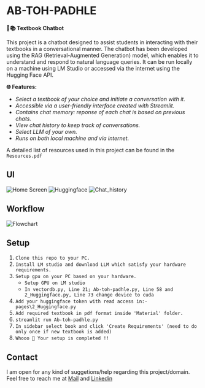 # AB-TOH-PADHLE
**🤖📚 Textbook Chatbot**

This project is a chatbot designed to assist students in interacting with their textbooks in a conversational manner. The chatbot has been developed using the RAG (Retrieval-Augmented Generation) model, which enables it to understand and respond to natural language queries. It can be run locally on a machine using LM Studio or accessed via the internet using the Hugging Face API.

**🌐 Features:**

* *Select a textbook of your choice and initiate a conversation with it.*
* *Accessible via a user-friendly interface created with Streamlit.*
* *Contains chat memory: reponse of each chat is based on previous chats.*
* *View chat history to keep track of conversations.*
* *Select LLM of your own.*
* *Runs on both local machine and via internet.*

A detailed list of resources used in this project can be found in the `Resources.pdf` 

## UI
![Home Screen](https://github.com/breakthe-rule/AB_TOH_PADHLE/assets/114070578/35a3071e-568a-4529-873e-e13f9141997b)
![Huggingface](https://github.com/breakthe-rule/AB_TOH_PADHLE/assets/114070578/f13f2583-8890-4d59-8723-3046d86f1a01)
![Chat_history](https://github.com/breakthe-rule/AB_TOH_PADHLE/assets/114070578/1b478f2a-b2b7-4ce5-9d94-aae6b36537db)

## Workflow
![Flowchart](https://github.com/breakthe-rule/AB_TOH_PADHLE/assets/114070578/bdf8d899-0e98-46a3-9f06-98cf02a3cb05)

## Setup

1. `Clone this repo to your PC.`
2. `Install LM studio and download LLM which satisfy your hardware requirements.`
3. `Setup gpu on your PC based on your hardware.`
    * `Setup GPU on LM studio`
    * `In vectordb.py, Line 21; Ab-toh-padhle.py, Line 58 and 2_Huggingface.py, Line 73 change device to cuda`
3. `Add your huggingface token with read access in:- pages\2_Huggingface.py`
4. `Add required textbook in pdf format inside 'Material' folder.`
5. `streamlit run Ab-toh-padhle.py`
6. `In sidebar select book and click 'Create Requirements' (need to do only once if new textbook is added)`
7. `Whooo 🎉 Your setup is completed !!`


## Contact
I am open for any kind of suggetions/help regarding this project/domain. Feel free to reach me at [Mail](tanayfalor@gamil.com) and [Linkedin](https://www.linkedin.com/in/tanay-falor-a94802253/)


